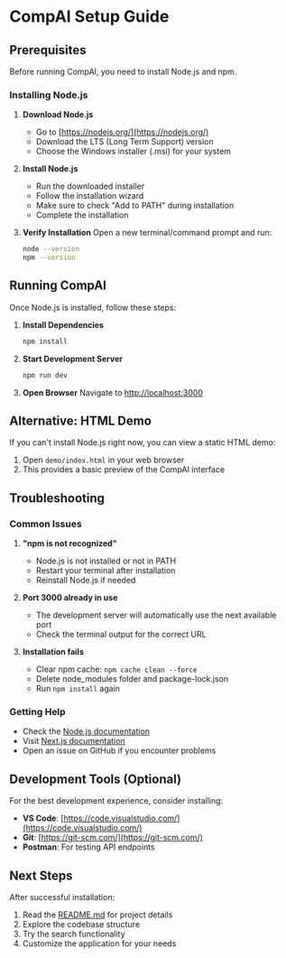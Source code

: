 # CompAI Setup Guide

## Prerequisites

Before running CompAI, you need to install Node.js and npm.

### Installing Node.js

1. **Download Node.js**
   - Go to [https://nodejs.org/](https://nodejs.org/)
   - Download the LTS (Long Term Support) version
   - Choose the Windows installer (.msi) for your system

2. **Install Node.js**
   - Run the downloaded installer
   - Follow the installation wizard
   - Make sure to check "Add to PATH" during installation
   - Complete the installation

3. **Verify Installation**
   Open a new terminal/command prompt and run:
   ```bash
   node --version
   npm --version
   ```

## Running CompAI

Once Node.js is installed, follow these steps:

1. **Install Dependencies**
   ```bash
   npm install
   ```

2. **Start Development Server**
   ```bash
   npm run dev
   ```

3. **Open Browser**
   Navigate to [http://localhost:3000](http://localhost:3000)

## Alternative: HTML Demo

If you can't install Node.js right now, you can view a static HTML demo:

1. Open `demo/index.html` in your web browser
2. This provides a basic preview of the CompAI interface

## Troubleshooting

### Common Issues

1. **"npm is not recognized"**
   - Node.js is not installed or not in PATH
   - Restart your terminal after installation
   - Reinstall Node.js if needed

2. **Port 3000 already in use**
   - The development server will automatically use the next available port
   - Check the terminal output for the correct URL

3. **Installation fails**
   - Clear npm cache: `npm cache clean --force`
   - Delete node_modules folder and package-lock.json
   - Run `npm install` again

### Getting Help

- Check the [Node.js documentation](https://nodejs.org/docs/)
- Visit [Next.js documentation](https://nextjs.org/docs)
- Open an issue on GitHub if you encounter problems

## Development Tools (Optional)

For the best development experience, consider installing:

- **VS Code**: [https://code.visualstudio.com/](https://code.visualstudio.com/)
- **Git**: [https://git-scm.com/](https://git-scm.com/)
- **Postman**: For testing API endpoints

## Next Steps

After successful installation:

1. Read the [README.md](README.md) for project details
2. Explore the codebase structure
3. Try the search functionality
4. Customize the application for your needs
